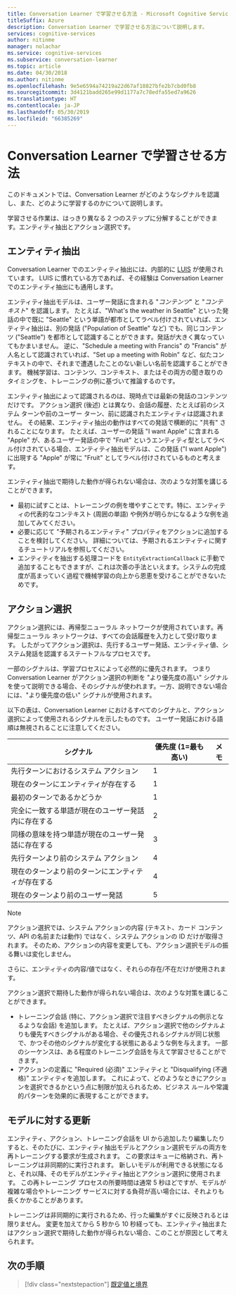```yaml
---
title: Conversation Learner で学習させる方法 - Microsoft Cognitive Services | Microsoft Docs
titleSuffix: Azure
description: Conversation Learner で学習させる方法について説明します。
services: cognitive-services
author: nitinme
manager: nolachar
ms.service: cognitive-services
ms.subservice: conversation-learner
ms.topic: article
ms.date: 04/30/2018
ms.author: nitinme
ms.openlocfilehash: 9e5e6594a74219a22d67af18827bfe2b7cbd0fb8
ms.sourcegitcommit: 3d4121badd265e99d1177a7c78edfa55ed7a9626
ms.translationtype: HT
ms.contentlocale: ja-JP
ms.lasthandoff: 05/30/2019
ms.locfileid: "66385269"
---
```

# <a name="how-to-teach-with-conversation-learner"></a>Conversation Learner で学習させる方法 

このドキュメントでは、Conversation Learner がどのようなシグナルを認識し、また、どのように学習するのかについて説明します。  

学習させる作業は、はっきり異なる 2 つのステップに分解することができます。エンティティ抽出とアクション選択です。

## <a name="entity-extraction"></a>エンティティ抽出

Conversation Learner でのエンティティ抽出には、内部的に [LUIS](https://www.luis.ai) が使用されています。  LUIS に慣れている方であれば、その経験は Conversation Learner でのエンティティ抽出にも通用します。

エンティティ抽出モデルは、ユーザー発話に含まれる "*コンテンツ*" と "*コンテキスト*" を認識します。  たとえば、"What's the weather in Seattle" といった発話の中で既に "Seattle" という単語が都市としてラベル付けされていれば、エンティティ抽出は、別の発話 ("Population of Seattle" など) でも、同じコンテンツ ("Seattle") を都市として認識することができます。発話が大きく異なっていてもかまいません。  逆に、"Schedule a meeting with Francis" の "Francis" が人名として認識されていれば、"Set up a meeting with Robin" など、似たコンテキストの中で、それまで遭遇したことのない新しい名前を認識することができます。  機械学習は、コンテンツ、コンテキスト、またはその両方の聞き取りのタイミングを、トレーニングの例に基づいて推論するのです。

エンティティ抽出によって認識されるのは、現時点では最新の発話のコンテンツだけです。  アクション選択 (後述) とは異なり、会話の履歴、たとえば前のシステム ターンや前のユーザー ターン、前に認識されたエンティティは認識されません。  その結果、エンティティ抽出の動作はすべての発話で横断的に "共有" されることになります。  たとえば、ユーザーの発話 "I want Apple" に含まれる "Apple" が、あるユーザー発話の中で "Fruit" というエンティティ型としてラベル付けされている場合、エンティティ抽出モデルは、この発話 ("I want Apple") に出現する "Apple" が常に "Fruit" としてラベル付けされているものと考えます。

エンティティ抽出で期待した動作が得られない場合は、次のような対策を講じることができます。

- 最初に試すことは、トレーニングの例を増やすことです。特に、エンティティの代表的なコンテキスト (周囲の単語) や例外が明らかになるような例を追加してみてください。
- 必要に応じて "予期されるエンティティ" プロパティをアクションに追加することを検討してください。  詳細については、予期されるエンティティに関するチュートリアルを参照してください。
- エンティティを抽出する処理コードを `EntityExtractionCallback` に手動で追加することもできますが、これは次善の手法といえます。システムの完成度が高まっていく過程で機械学習の向上から恩恵を受けることができないためです。

## <a name="action-selection"></a>アクション選択

アクション選択には、再帰型ニューラル ネットワークが使用されています。再帰型ニューラル ネットワークは、すべての会話履歴を入力として受け取ります。  したがってアクション選択は、先行するユーザー発話、エンティティ値、システム発話を認識するステートフルなプロセスです。  

一部のシグナルは、学習プロセスによって必然的に優先されます。  つまり Conversation Learner がアクション選択の判断を "より優先度の高い" シグナルを使って説明できる場合、そのシグナルが使われます。一方、説明できない場合には、"より優先度の低い" シグナルが使用されます。

以下の表は、Conversation Learner におけるすべてのシグナルと、アクション選択によって使用されるシグナルを示したものです。  ユーザー発話における語順は無視されることに注意してください。

シグナル | 優先度 (1=最も高い) | メモ
--- | --- | --- 
先行ターンにおけるシステム アクション | 1 | 
現在のターンにエンティティが存在する | 1 | 
最初のターンであるかどうか | 1 |
完全に一致する単語が現在のユーザー発話内に存在する | 2 | 
同様の意味を持つ単語が現在のユーザー発話に存在する | 3 | 
先行ターンより前のシステム アクション | 4 |
現在のターンより前のターンにエンティティが存在する | 4 | 
現在のターンより前のユーザー発話 | 5 | 

> [!NOTE]
> アクション選択では、システム アクションの内容 (テキスト、カード コンテンツ、API の名前または動作) ではなく、システム アクションの ID だけが取得されます。  そのため、アクションの内容を変更しても、アクション選択モデルの振る舞いは変化しません。
>
> さらに、エンティティの内容/値ではなく、それらの存在/不在だけが使用されます。

アクション選択で期待した動作が得られない場合は、次のような対策を講じることができます。

- トレーニング会話 (特に、アクション選択で注目すべきシグナルの例示となるような会話) を追加します。  たとえば、アクション選択で他のシグナルよりも優先すべきシグナルがある場合、その優先されるシグナルが同じ状態で、かつその他のシグナルが変化する状態にあるような例を与えます。  一部のシーケンスは、ある程度のトレーニング会話を与えて学習させることができます。
- アクションの定義に "Required (必須)" エンティティと "Disqualifying (不適格)" エンティティを追加します。  これによって、どのようなときにアクションを選択できるかという点に制限が加えられるため、ビジネス ルールや常識的パターンを効果的に表現することができます。 

## <a name="updates-to-models"></a>モデルに対する更新

エンティティ、アクション、トレーニング会話を UI から追加したり編集したりすると、そのたびに、エンティティ抽出モデルとアクション選択モデルの両方を再トレーニングする要求が生成されます。  この要求はキューに格納され、再トレーニングは非同期的に実行されます。  新しいモデルが利用できる状態になると、それ以降、そのモデルがエンティティ抽出とアクション選択に使用されます。  この再トレーニング プロセスの所要時間は通常 5 秒ほどですが、モデルが複雑な場合やトレーニング サービスに対する負荷が高い場合には、それよりも長くかかることがあります。

トレーニングは非同期的に実行されるため、行った編集がすぐに反映されるとは限りません。  変更を加えてから 5 秒から 10 秒経っても、エンティティ抽出またはアクション選択で期待した動作が得られない場合、このことが原因として考えられます。

## <a name="next-steps"></a>次の手順

> [!div class="nextstepaction"]
> [既定値と境界](./cl-values-and-boundaries.md)
